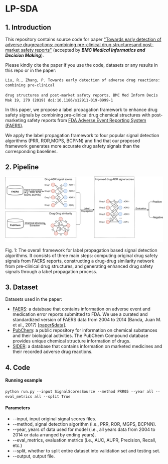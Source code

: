 # LP-SDA

## 1. Introduction
This repository contains source code for paper ["Towards early detection of adverse drugreactions: combining pre-clinical drug structuresand post-market safety reports"](https://bmcmedinformdecismak.biomedcentral.com/articles/10.1186/s12911-019-0999-1) (accepted by **_BMC Medical Informatics and Decision Making_**). 

Please kindly cite the paper if you use the code, datasets or any results in this repo or in the paper:
```
Liu, R., Zhang, P. Towards early detection of adverse drug reactions: combining pre-clinical 

drug structures and post-market safety reports. BMC Med Inform Decis Mak 19, 279 (2019) doi:10.1186/s12911-019-0999-1
```

In this paper, we propose a label propagation framework to enhance drug safety signals by combining pre-clinical drug chemical structures with post-marketing safety reports from [FDA Adverse Event Reporting System (FAERS)](https://open.fda.gov/data/faers/). 

We apply the label propagation framework to four popular signal detection algorithms (PRR, ROR,MGPS, BCPNN) and find that our proposed framework generates more accurate drug safety signals than the corresponding baselines.

## 2. Pipeline
![alt text](img/pipeline.jpg "Pipeline")

Fig. 1: The overall framework for label propagation based signal detection algorithms. It consists of three main steps: computing original drug safety signals from FAERS reports, constructing a drug-drug similarity network from pre-clinical drug structures, and generating enhanced drug safety signals through a label propagation process.

## 3. Dataset
Datasets used in the paper:
- [FAERS](https://open.fda.gov/data/faers/): a database that contains information on adverse event and medication error reports submitted to FDA. We use a curated and standardized version of FAERS data from 2004 to 2014 (Banda, Juan M. et al., 2017) [[paper&data]](https://datadryad.org/stash/dataset/doi:10.5061/dryad.8q0s4).
- [PubChem](https://www.ncbi.nlm.nih.gov/pubmed/26400175): a public repository for information on chemical substances and their biological activities. The PubChem Compound database provides  unique chemical structure information of drugs.
- [SIDER](http://sideeffects.embl.de/): a database that contains information on marketed medicines and their recorded adverse drug reactions. 

## 4. Code
#### Running example
```
python run.py --input SignalScoresSource --method PRR05 --year all --eval_metrics all --split True
```

#### Parameters
- --input, input original signal scores files. 
- --method, signal detection algorithm (i.e., PRR, ROR, MGPS, BCPNN).
- --year, years of data used for model (i.e., all years data from 2004 to 2014 or data arranged by ending years).
- --eval_metrics, evaluation metrics (i.e., AUC, AUPR, Precision, Recall, etc.)
- --split, whether to split entire dataset into validation set and testing set.
- --output, output file.
